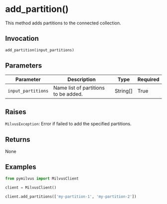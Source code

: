 # add_partition()

This method adds partitions to the connected collection.

## Invocation

```python
add_partition(input_partitions)
```

## Parameters

| Parameter          | Description                          | Type     | Required |
|--------------------|--------------------------------------|----------|----------|
| `input_partitions` | Name list of partitions to be added. | String[] | True     |

## Raises

`MilvusException`: Error if failed to add the specified partitions.

## Returns

None

## Examples

```python
from pymilvus import MilvusClient

client = MilvusClient()

client.add_partitions(['my-partition-1', 'my-partition-2'])
```